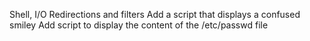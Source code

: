 Shell, I/O Redirections and filters
Add a script that displays a confused smiley
Add script to display the content of the /etc/passwd file
